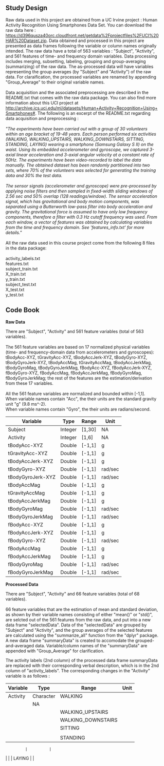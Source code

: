 ## Study Design

Raw data used in this project are obtained from a UC Irvine project : Human Activity Recognition Using Smartphones Data Set. You can download the raw data here : https://d396qusza40orc.cloudfront.net/getdata%2Fprojectfiles%2FUCI%20HAR%20Dataset.zip. Data obtained and processed in this project are presented as data frames following the variable or column names originally intended. The raw data have a total of 563 variables : "Subject", "Activity", and 561 features of time- and frequency domain variables. Data processing includes merging, subsetting, labeling, grouping and group-averaging (summarizing) of the raw data. The as-processed data will have variables representing the group averages (by "Subject" and "Activity") of the raw data. For claraification, the processed variables are renamed by appending "Group_Average" to their original variable names.<br/>
<br/>
Data acquisition and the associated preprocessing are described in the README.txt that comes with the raw data package. You can also find more information about this UCI project at http://archive.ics.uci.edu/ml/datasets/Human+Activity+Recognition+Using+Smartphones#. The following is an excerpt of the README.txt regarding data acquisition and preprocessing :<br/>
<br/>
*"The experiments have been carried out with a group of 30 volunteers within an age bracket of 19-48 years. Each person performed six activities (WALKING, WALKING_UPSTAIRS, WALKING_DOWNSTAIRS, SITTING, STANDING, LAYING) wearing a smartphone (Samsung Galaxy S II) on the waist. Using its embedded accelerometer and gyroscope, we captured 3-axial linear acceleration and 3-axial angular velocity at a constant rate of 50Hz. The experiments have been video-recorded to label the data manually. The obtained dataset has been randomly partitioned into two sets, where 70% of the volunteers was selected for generating the training data and 30% the test data.<br/>
<br/>
The sensor signals (accelerometer and gyroscope) were pre-processed by applying noise filters and then sampled in fixed-width sliding windows of 2.56 sec and 50% overlap (128 readings/window). The sensor acceleration signal, which has gravitational and body motion components, was separated using a Butterworth low-pass filter into body acceleration and gravity. The gravitational force is assumed to have only low frequency components, therefore a filter with 0.3 Hz cutoff frequency was used. From each window, a vector of features was obtained by calculating variables from the time and frequency domain. See 'features_info.txt' for more details."*<br/>
<br/>
All the raw data used in this course project come from the following 8 files in the data package:<br/>
<br/>
activity_labels.txt<br/>
features.txt<br/>
subject_train.txt<br/>
X_train.txt<br/>
y_train.txt<br/>
subject_test.txt<br/>
X_test.txt<br/>
y_test.txt<br/>


## Code Book

**Raw Data**

There are "Subject", "Activity" and 561 feature variables (total of 563 variables).<br/>
<br/>
The 561 feature variables are based on 17 normalized physical variables (time- and frequency-domain data from accelerometers and gyroscopes): tBodyAcc-XYZ, tGravityAcc-XYZ, tBodyAccJerk-XYZ, tBodyGyro-XYZ, tBodyGyroJerk-XYZ, tBodyAccMag, tGravityAccMag, tBodyAccJerkMag, tBodyGyroMag, tBodyGyroJerkMag, fBodyAcc-XYZ, fBodyAccJerk-XYZ, fBodyGyro-XYZ, fBodyAccMag, fBodyAccJerkMag, fBodyGyroMag, fBodyGyroJerkMag; the rest of the features are the estimation/derivation from these 17 variables.<br/>
<br/>
All the 561 feature variables are normalized and bounded within [-1,1].<br/>
When variable names contain "Acc", the their units are the standard gravity unit "g" (9.8 ms^-2).<br/>
When variable names contain "Gyro", the their units are radians/second.<br/>

| Variable            | Type        | Range      | Unit     |
| ------------------- | ----------- | ---------- |--------- |
| Subject             | Integer     | [1,30]     | NA       |
| Activity            | Integer     | [1,6]      | NA       |
| tBodyAcc-XYZ        | Double      | [-1,1]     | g        |
| tGravityAcc-XYZ     | Double      | [-1,1]     | g        |
| tBodyAccJerk-XYZ    | Double      | [-1,1]     | g        |
| tBodyGyro-XYZ       | Double      | [-1,1]     | rad/sec  |
| tBodyGyroJerk-XYZ   | Double      | [-1,1]     | rad/sec  |
| tBodyAccMag         | Double      | [-1,1]     | g        |
| tGravityAccMag      | Double      | [-1,1]     | g        |
| tBodyAccJerkMag     | Double      | [-1,1]     | g        |
| tBodyGyroMag        | Double      | [-1,1]     | rad/sec  |
| tBodyGyroJerkMag    | Double      | [-1,1]     | rad/sec  |
| fBodyAcc-XYZ        | Double      | [-1,1]     | g        |
| fBodyAccJerk-XYZ    | Double      | [-1,1]     | g        |
| fBodyGyro-XYZ       | Double      | [-1,1]     | rad/sec  |
| fBodyAccMag         | Double      | [-1,1]     | g        |
| fBodyAccJerkMag     | Double      | [-1,1]     | g        |
| fBodyGyroMag        | Double      | [-1,1]     | rad/sec  |
| fBodyGyroJerkMag    | Double      | [-1,1]     | rad/sec  |


**Processed Data**

There are "Subject", "Activity" and 66 feature variables (total of 68 variables).<br/>
<br/>
66 feature variables that are the estimation of mean and standard deviation, as shown by their variable names consisting of either "mean()" or "std()", are selcted out of the 561 features from the raw data, and put into a new data frame "selectedData". Data of the "selectedData" are grouped by "Subject" and "Activity", and the group averages of the selected features are calculated using the "summarize_all" function from the "dplyr" package. A new data frame "summaryData" is created to accomodate the grouped-and-averaged data. Variable/column names of the "summaryData" are appended with "Group_Average" for clarification.<br/>

The activity labels (2nd column) of the processed data frame summaryData are replaced with their corresponding verbal description, which is in the 2nd column of "activity_labels". The corresponding changes in the "Activity" variable is as follows :<br/>

| Variable            | Type        | Range                | Unit     |
| ------------------- | ----------- | -------------------- |--------- |
| Activity            | Character   | WALKING
              | NA       |
|                     |             | WALKING_UPSTAIRS     |          |
|                     |             | WALKING_DOWNSTAIRS   |          |
|                     |             | SITTING
              |          |
|                     |             | STANDING

             |          |
|                     |             | LAYING
               |          |
